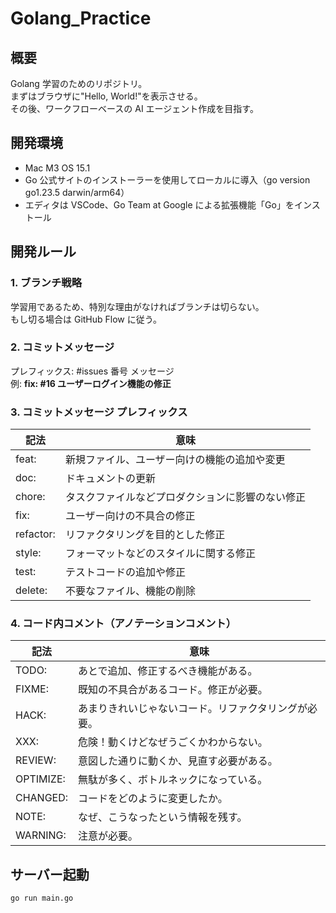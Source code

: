 # Golang_Practice

## 概要

Golang 学習のためのリポジトリ。  
まずはブラウザに"Hello, World!"を表示させる。  
その後、ワークフローベースの AI エージェント作成を目指す。

## 開発環境

- Mac M3 OS 15.1
- Go 公式サイトのインストーラーを使用してローカルに導入（go version go1.23.5 darwin/arm64）
- エディタは VSCode、Go Team at Google による拡張機能「Go」をインストール

## 開発ルール

### 1. ブランチ戦略

学習用であるため、特別な理由がなければブランチは切らない。  
もし切る場合は GitHub Flow に従う。

### 2. コミットメッセージ

プレフィックス: #issues 番号 メッセージ  
例: **fix: #16 ユーザーログイン機能の修正**

### 3. コミットメッセージ プレフィックス

| **記法**  | **意味**                                         |
| --------- | ------------------------------------------------ |
| feat:     | 新規ファイル、ユーザー向けの機能の追加や変更     |
| doc:      | ドキュメントの更新                               |
| chore:    | タスクファイルなどプロダクションに影響のない修正 |
| fix:      | ユーザー向けの不具合の修正                       |
| refactor: | リファクタリングを目的とした修正                 |
| style:    | フォーマットなどのスタイルに関する修正           |
| test:     | テストコードの追加や修正                         |
| delete:   | 不要なファイル、機能の削除                       |

### 4. コード内コメント（アノテーションコメント）

| **記法**  | **意味**                                             |
| --------- | ---------------------------------------------------- |
| TODO:     | あとで追加、修正するべき機能がある。                 |
| FIXME:    | 既知の不具合があるコード。修正が必要。               |
| HACK:     | あまりきれいじゃないコード。リファクタリングが必要。 |
| XXX:      | 危険！動くけどなぜうごくかわからない。               |
| REVIEW:   | 意図した通りに動くか、見直す必要がある。             |
| OPTIMIZE: | 無駄が多く、ボトルネックになっている。               |
| CHANGED:  | コードをどのように変更したか。                       |
| NOTE:     | なぜ、こうなったという情報を残す。                   |
| WARNING:  | 注意が必要。                                         |

## サーバー起動

```
go run main.go
```
